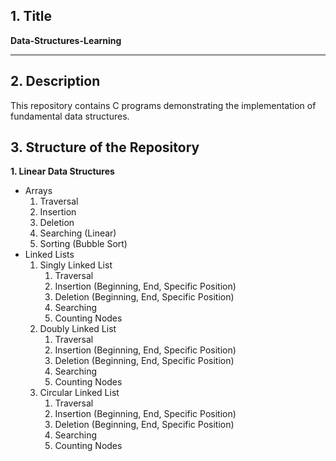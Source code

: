 ## 1. Title
**Data-Structures-Learning**

---

## 2. Description
This repository contains C programs demonstrating the implementation of fundamental data structures.

## 3. Structure of the Repository
**1. Linear Data Structures**
- Arrays
  1. Traversal
  2. Insertion
  3. Deletion
  4. Searching (Linear)
  5. Sorting (Bubble Sort)
- Linked Lists
  1. Singly Linked List
     1. Traversal
     2. Insertion (Beginning, End, Specific Position)
     3. Deletion (Beginning, End, Specific Position)
     4. Searching
     5. Counting Nodes
  2. Doubly Linked List
     1. Traversal
     2. Insertion (Beginning, End, Specific Position)
     3. Deletion (Beginning, End, Specific Position)
     4. Searching
     5. Counting Nodes
  3. Circular Linked List
     1. Traversal
     2. Insertion (Beginning, End, Specific Position)
     3. Deletion (Beginning, End, Specific Position)
     4. Searching
     5. Counting Nodes
